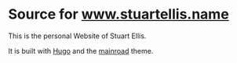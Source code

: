 # Source for www.stuartellis.name

This is the personal Website of Stuart Ellis.

It is built with [Hugo](https://gohugo.io/) and the [mainroad](https://github.com/Vimux/Mainroad) theme.
